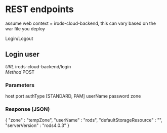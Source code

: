 # REST endpoints

assume web context = irods-cloud-backend, this can vary based on the war file you deploy

Login/Logout

## Login user
_URL_ irods-cloud-backend/login<br>
_Method_ POST

### Parameters

host
port
authType [STANDARD, PAM]
userName 
password
zone

### Response (JSON)

  {
    "zone" : "tempZone",
    "userName" : "rods",
    "defaultStorageResource" : "",
    "serverVersion" : "rods4.0.3"
  }
